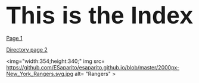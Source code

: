 
<html>
<heading>
<h1><span style='font-size:48.0pt;line-height:107%;font-family:"Arial",sans-serif'>This is the Index</span></h1>
</heading>
<body>
<a><a href=https://github.com/ESaparito/esaparito/blob/master/pageone.md>Page 1</a>

<a><a href=https://github.com/ESaparito/esaparito/blob/master/directory/page2.md>Directory page 2</a>

<img="width:354;height:340;" img src= https://github.com/ESaparito/esaparito.github.io/blob/master/2000px-New_York_Rangers.svg.jpg alt= "Rangers" >
</body
</html>
